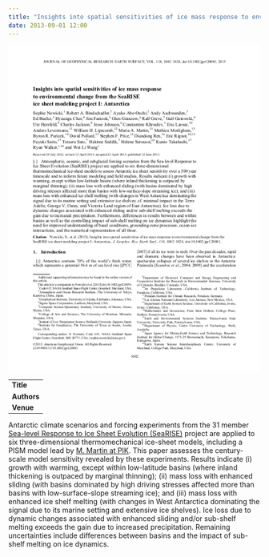 ```yaml
---
title: "Insights into spatial sensitivities of ice mass response to environmental change from the SeaRISE ice sheet modeling project I: Antarctica"
date: 2013-09-01 12:00
---
```


![](/img/applications/nowickietal2013_searisespatialantarctica.png)


||
|-
| **Title** | [Insights into spatial sensitivities of ice mass response to environmental change from the SeaRISE ice sheet modeling project I: Antarctica](http://onlinelibrary.wiley.com/doi/10.1002/jgrf.20081/abstract) |
| **Authors** | [S. Nowicki](http://neptune.gsfc.nasa.gov/csb/personnel/index.php?id=334) and others |
| **Venue** | [J. Geophys. Res. (Earth Surface)](http://onlinelibrary.wiley.com/journal/10.1002/(ISSN)2169-9011) |

Antarctic climate scenarios and forcing experiments from the 31 member [Sea-level Response to Ice Sheet Evolution (SeaRISE)](http://websrv.cs.umt.edu/isis/index.php/SeaRISE_Assessment) project are applied to six three-dimensional thermomechanical ice-sheet models, including a PISM model lead by [M. Martin at PIK](http://www.pik-potsdam.de/~martin/). This paper assesses the century-scale model sensitivity revealed by these experiments. Results indicate (i) growth with warming, except within low-latitude basins (where inland thickening is outpaced by marginal thinning); (ii) mass loss with enhanced sliding (with basins dominated by high driving stresses affected more than basins with low-surface-slope streaming ice); and (iii) mass loss with enhanced ice shelf melting (with changes in West Antarctica dominating the signal due to its marine setting and extensive ice shelves). Ice loss due to dynamic changes associated with enhanced sliding and/or sub-shelf melting exceeds the gain due to increased precipitation. Remaining uncertainties include differences between basins and the impact of sub-shelf melting on ice dynamics.

